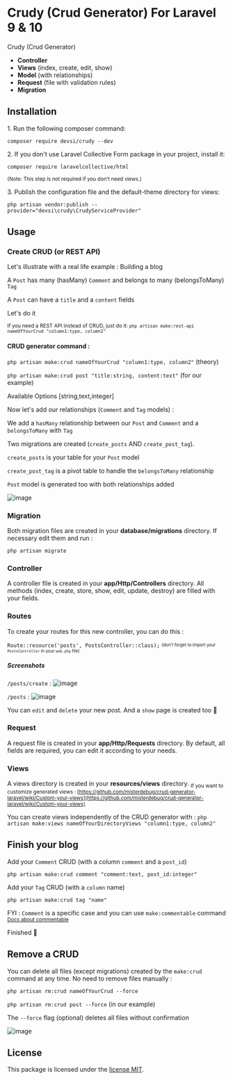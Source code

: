 # Crudy (Crud Generator) For Laravel 9 & 10

Crudy (Crud Generator)
- **Controller** 
- **Views** (index, create, edit, show)
- **Model** (with relationships)
- **Request** (file with validation rules)
- **Migration** 


## Installation

1\. Run the following composer command:

``` composer require devsi/crudy --dev ```

2\. If you don't use Laravel Collective Form package in your project, install it:

``` composer require laravelcollective/html ```

<sub>(Note: This step is not required if you don't need views.)</sub>

3\. Publish the configuration file and the default-theme directory for views:

``` php artisan vendor:publish --provider="devsi\crudy\CrudyServiceProvider" ```


## Usage

### Create CRUD (or REST API)

Let's illustrate with a real life example : Building a blog

A `Post` has many (hasMany) `Comment` and belongs to many (belongsToMany) `Tag`

A `Post` can have a `title` and a `content` fields

Let's do it

<sub>If you need a REST API instead of CRUD, just do it:
```php artisan make:rest-api nameOfYourCrud "column1:type, column2"```

#### CRUD generator command :

``` php artisan make:crud nameOfYourCrud "column1:type, column2" ``` (theory)

``` php artisan make:crud post "title:string, content:text" ``` (for our example)

Available Options [string,text,integer]
<br>

Now let's add our relationships (`Comment` and `Tag` models) :

We add a `hasMany` relationship between our `Post` and `Comment`
and a `belongsToMany` with `Tag`

Two migrations are created (`create_posts` AND `create_post_tag`).

`create_posts` is your table for your `Post` model

`create_post_tag` is a pivot table to handle the `belongsToMany` relationship

`Post` model is generated too with both relationships added

![image](https://user-images.githubusercontent.com/23297600/192173463-f3e61b41-373a-44a8-870f-fc837968a5c7.png)

### Migration

Both migration files are created in your **database/migrations** directory. If necessary edit them and run :

``` php artisan migrate ```

### Controller

A controller file is created in your **app/Http/Controllers** directory. All methods (index, create, store, show, edit, update, destroy) are filled with your fields.

### Routes

To create your routes for this new controller, you can do this :

``` Route::resource('posts', PostsController::class); ``` <sub><sup>(don't forget to import your `PostsController` in your `web.php` file)</sup></sub>

##### Screenshots

`/posts/create` :
![image](https://user-images.githubusercontent.com/23297600/192176702-dc0371f4-5d1b-49e3-a9ea-7352a33187d4.png)


`/posts` :
![image](https://user-images.githubusercontent.com/23297600/192176845-b3722083-90a9-4257-90d1-8a2eb28baa01.png)

You can `edit` and `delete` your new post. And a `show` page is created too 🙂

### Request

A request file is created in your **app/Http/Requests** directory. By default, all fields are required, you can edit it according to your needs.

### Views

A views directory is created in your **resources/views** directory.
<sub>If you want to customize generated views : [https://github.com/misterdebug/crud-generator-laravel/wiki/Custom-your-views](https://github.com/misterdebug/crud-generator-laravel/wiki/Custom-your-views)</sub>

You can create views independently of the CRUD generator with :
``` php artisan make:views nameOfYourDirectoryViews "column1:type, column2" ```

## Finish your blog

Add your `Comment` CRUD (with a column `comment` and a `post_id`)

``` php artisan make:crud comment "comment:text, post_id:integer" ```

Add your `Tag` CRUD (with a `column` name)

``` php artisan make:crud tag "name" ```

FYI : `Comment` is a specific case and you can use `make:commentable` command
<small>[Docs about commentable](https://github.com/misterdebug/crud-generator-laravel/wiki/Add-a-commentable-structure-to-any-model)</small>

Finished 🎉

## Remove a CRUD

You can delete all files (except migrations) created by the `make:crud` command at any time. No need to remove files manually :

``` php artisan rm:crud nameOfYourCrud --force ```

``` php artisan rm:crud post --force ``` (in our example)

The `--force` flag (optional) deletes all files without confirmation

![image](https://user-images.githubusercontent.com/23297600/192183601-a4f8d206-3920-4f8a-8e0d-cf8442894e07.png)


## License

This package is licensed under the [license MIT](http://opensource.org/licenses/MIT).
